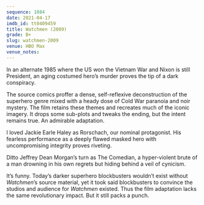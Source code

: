 ```yaml
---
sequence: 1084
date: 2021-04-17
imdb_id: tt0409459
title: Watchmen (2009)
grade: B+
slug: watchmen-2009
venue: HBO Max
venue_notes:
---
```


In an alternate 1985 where the US won the Vietnam War and Nixon is still President, an aging costumed hero’s murder proves the tip of a dark conspiracy.

<!-- end -->

The source comics proffer a dense, self-reflexive deconstruction of the superhero genre mixed with a heady dose of Cold War paranoia and noir mystery. The film retains these themes and recreates much of the iconic imagery. It drops some sub-plots and tweaks the ending, but the intent remains true. An admirable adaptation.

I loved Jackie Earle Haley as Rorschach, our nominal protagonist. His fearless performance as a deeply flawed masked hero with uncompromising integrity proves riveting.

Ditto Jeffrey Dean Morgan’s turn as The Comedian, a hyper-violent brute of a man drowning in his own regrets but hiding behind a veil of cynicism.

It’s funny. Today’s darker superhero blockbusters wouldn’t exist without _Watchmen_’s source material, yet it took said blockbusters to convince the studios and audience for _Watchmen_ existed. Thus the film adaptation lacks the same revolutionary impact. But it still packs a punch.
